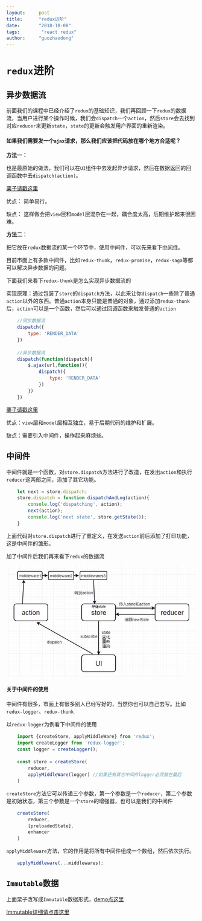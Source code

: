```yaml
---
layout:     post
title:      "redux进阶"
date:       "2018-10-08"
tags:        "react redux"
author:     "guozhaodong"
---
```



# `redux`进阶

## 异步数据流

前面我们的课程中已经介绍了`redux`的基础知识，我们再回顾一下`redux`的数据流，当用户进行某个操作时候，我们会`dispatch`一个`action`，然后`store`会去找到对应`reducer`来更新`state`，`state`的更新会触发用户界面的重新渲染。

#### 如果我们需要发一个`ajax`请求，那么我们应该把代码放在哪个地方合适呢？

**方法一：**

也是最原始的做法，我们可以在`UI`组件中去发起异步请求，然后在数据返回的回调函数中去`dispatch(action)`。

[栗子请戳这里](https://github.com/Bubble2/redux-lesson-demo/tree/master/demo3)

优点： 简单易行。

缺点： 这样做会把`view`层和`model`层混杂在一起，耦合度太高，后期维护起来很困难。

**方法二：**

把它放在`redux`数据流的某一个环节中，使用中间件，可以先来看下[中间件](#中间件)。

目前市面上有多款中间件，比如`redux-thunk`，`redux-promise`，`redux-saga`等都可以解决异步数据的问题。

下面我们来看下`redux-thunk`是怎么实现异步数据流的

实现原理：通过包装了`store`的`dispatch`方法，以此来让你`dispatch`一些除了普通`action`以外的东西。普通`action`本身只能是普通的对象，通过添加`redux-thunk`后，`action`可以是一个函数，然后可以通过回调函数来触发普通的`action`

``` JavaScript
    //同步数据流
    dispatch({
        type: 'RENDER_DATA'
    })

    //异步数据流
    dispatch(function(dispatch){
        $.ajax(url,function(){
            dispatch({
                type: 'RENDER_DATA'
            })
        })
    })
```

[栗子请戳这里](https://github.com/Bubble2/redux-lesson-demo/tree/master/demo4)

优点：`view`层和`model`层相互独立，易于后期代码的维护和扩展。

缺点：需要引入中间件，操作起来麻烦些。

## 中间件

中间件就是一个函数，对`store.dispatch`方法进行了改造，在发出`action`和执行`reducer`这两部之间，添加了其它功能。

``` JavaScript
    let next = store.dispatch;
    store.dispatch = function dispatchAndLog(action){
        console.log('dispatching', action);
        next(action);
        console.log('next state', store.getState());
    }
```
上面代码对`store.dispatch`进行了重定义，在发送`action`前后添加了打印功能，这是中间件的雏形。

加了中间件后我们再来看下`redux`的数据流

![image](/assets/img/redux/redux-flow-middleware.jpg)

#### 关于中间件的使用

中间件有很多，市面上有很多别人已经写好的，当然你也可以自己去写。比如`redux-logger`、`redux-thunk`

以`redux-logger`为例看下中间件的使用
``` JavaScript
    import {createStore, applyMiddleWare} from 'redux';
    import createLogger from 'redux-logger';
    const logger = createLogger();

    const store = createStore(
        reducer,
        applyMiddleWare(logger) //如果还有其它中间件logger必须放在最后
    )
```

`createStore`方法它可以传递三个参数，第一个参数是一个`reducer`，第二个参数是初始状态，第三个参数是一个`store`的增强器，也可以是我们的中间件

``` JavaScript
    createStore(
        reducer,
        [preloadedState],
        enhancer
    )
```

`applyMiddleware`方法，它的作用是将所有中间件组成一个数组，然后依次执行。

``` JavaScript
    applyMiddleware(...middlewares);
```

## `Immutable`数据

上面栗子改写成`Immutable`数据形式，[demo点这里](https://github.com/Bubble2/redux-lesson-demo/tree/master/demo5)

[Immutable详细请点击这里](https://bubble2.github.io/2017/09/07/immutable.html)















